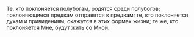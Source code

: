 Те, кто поклоняется полубогам, родятся среди полубогов; поклоняющиеся предкам отправятся к предкам; те, кто поклоняется духам и привидениям, окажутся в этих формах жизни; те же, кто поклоняется Мне, будут жить со Мной.
